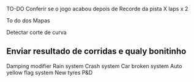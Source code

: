 TO-DO
Conferir se o jogo acabou depois de Recorde da pista X laps x 2

To do dos Mapas

Detectar corte de curva

## Enviar resultado de corridas e qualy bonitinho

Damping modifier
Rain system
Crash system
Car broken system
Auto yellow flag system
New tyres
P&D
